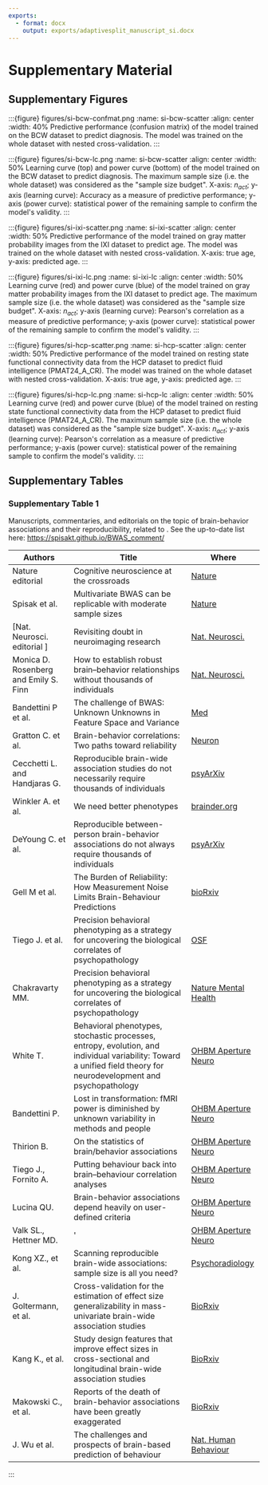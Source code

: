 ```yaml
---
exports:
  - format: docx
    output: exports/adaptivesplit_manuscript_si.docx
---
```

# Supplementary Material

## Supplementary Figures


:::{figure} figures/si-bcw-confmat.png
:name: si-bcw-scatter
:align: center
:width: 40%
Predictive performance (confusion matrix) of the model trained on the BCW dataset to predict diagnosis. The model was trained on the whole dataset with nested cross-validation.
:::

:::{figure} figures/si-bcw-lc.png
:name: si-bcw-scatter
:align: center
:width: 50%
Learning curve (top) and power curve (bottom) of the model trained on the BCW dataset to predict diagnosis. The maximum sample size (i.e. the whole dataset) was considered as the "sample size budget". X-axis: $n_{act}$; y-axis (learning curve): Accuracy as a measure of predictive performance; y-axis (power curve): statistical power of the remaining sample to confirm the model's validity.
:::

:::{figure} figures/si-ixi-scatter.png
:name: si-ixi-scatter
:align: center
:width: 50%
Predictive performance of the model trained on gray matter probability images from the IXI dataset to predict age. The model was trained on the whole dataset with nested cross-validation. X-axis: true age, y-axis: predicted age.
:::

:::{figure} figures/si-ixi-lc.png
:name: si-ixi-lc
:align: center
:width: 50%
Learning curve (red) and power curve (blue) of the model trained on gray matter probability images from the IXI dataset to predict age. The maximum sample size (i.e. the whole dataset) was considered as the "sample size budget". X-axis: $n_{act}$; y-axis (learning curve): Pearson's correlation as a measure of predictive performance; y-axis (power curve): statistical power of the remaining sample to confirm the model's validity.
:::

:::{figure} figures/si-hcp-scatter.png
:name: si-hcp-scatter
:align: center
:width: 50%
Predictive performance of the model trained on resting state functional connectivity data from the HCP dataset to predict fluid intelligence (PMAT24_A_CR). The model was trained on the whole dataset with nested cross-validation. X-axis: true age, y-axis: predicted age.
:::


:::{figure} figures/si-hcp-lc.png
:name: si-hcp-lc
:align: center
:width: 50%
Learning curve (red) and power curve (blue) of the model trained on resting state functional connectivity data from the HCP dataset to predict fluid intelligence (PMAT24_A_CR). The maximum sample size (i.e. the whole dataset) was considered as the "sample size budget". X-axis: $n_{act}$; y-axis (learning curve): Pearson's correlation as a measure of predictive performance; y-axis (power curve): statistical power of the remaining sample to confirm the model's validity.
:::

## Supplementary Tables

### Supplementary Table 1
Manuscripts, commentaries, and editorials on the topic of brain-behavior associations and their reproducibility, related to [](https://doi.org/10.1038/s41586-022-04492-9). See the up-to-date list here: https://spisakt.github.io/BWAS_comment/

| Authors                               | Title                                                                                                      | Where                                                                                                               |
|---------------------------------------|------------------------------------------------------------------------------------------------------------|---------------------------------------------------------------------------------------------------------------------|
| Nature editorial                 | Cognitive neuroscience at the crossroads                                                                  | [Nature](https://www.nature.com/articles/d41586-022-02283-w)      
|  Spisak et al.                      |      Multivariate BWAS can be replicable with moderate sample sizes | [Nature](https://doi.org/10.1038/s41586-023-05745-x) |
| [Nat. Neurosci. editorial ]         | Revisiting doubt in neuroimaging research                                                                  | [Nat. Neurosci.](https://doi.org/10.1038/s41593-022-01125-2)                                                |
| Monica D. Rosenberg and Emily S. Finn | How to establish robust brain–behavior relationships without thousands of individuals                      | [Nat. Neurosci.](https://doi.org/10.1038/s41593-022-01110-9)                                                |
| Bandettini P et al.                   | The challenge of BWAS: Unknown Unknowns in Feature Space and Variance                                      | [Med](http://www.thebrainblog.org/2022/07/04/the-challenge-of-bwas-unknown-unknowns-in-feature-space-and-variance/) |
| Gratton C. et al.                     | Brain-behavior correlations: Two paths toward reliability                                                  | [Neuron](https://doi.org/10.1016/j.neuron.2022.04.018)                                                |
| Cecchetti L. and Handjaras G.         | Reproducible brain-wide association studies do not necessarily require thousands of individuals     | [psyArXiv](10.31234/osf.io/c8xwe)                                                                              |
| Winkler A. et al.                     | We need better phenotypes                                                                                  | [brainder.org](https://brainder.org/2022/05/04/we-need-better-phenotypes/)                                          |
| DeYoung C. et al.                     | Reproducible between-person brain-behavior associations do not always require thousands of individuals                              | [psyArXiv](10.31234/osf.io/sfnmk)                                                                              |
| Gell M et al.                         | The Burden of Reliability: How Measurement Noise Limits Brain-Behaviour Predictions                        | [bioRxiv](https://doi.org/10.1101/2023.02.09.527898)                                             |
| Tiego J. et al.                       | Precision behavioral phenotyping as a strategy for uncovering the biological correlates of psychopathology | [OSF](10.31219/osf.io/geh6q)                                                                                        |
| Chakravarty MM.                       | Precision behavioral phenotyping as a strategy for uncovering the biological correlates of psychopathology | [Nature Mental Health](https://doi.org/10.1038/s44220-023-00057-5)            | 
| White T.                       | Behavioral phenotypes, stochastic processes, entropy, evolution, and individual variability: Toward a unified field theory for neurodevelopment and psychopathology | [OHBM Aperture Neuro](https://doi.org/10.52294/c900ce20-3ffd-4545-8c15-3ec532b2ee3b)            | 
| Bandettini P.                       | Lost in transformation: fMRI power is diminished by unknown variability in methods and people | [OHBM Aperture Neuro](10.52294/725139d7-0b8a-49dc-a81d-ba2ca64ff6d9)            | 
| Thirion B.                       | On the statistics of brain/behavior associations | [OHBM Aperture Neuro](10.52294/51f2e656-d4da-457e-851e-139131a68f14)           | 
| Tiego J., Fornito A.                     | Putting behaviour back into brain–behaviour correlation analyses | [OHBM Aperture Neuro](10.52294/2f9c5854-d10b-44ab-93fa-d485ef5b24f1)            | 
| Lucina QU.                     | Brain-behavior associations depend heavily on user-defined criteria | [OHBM Aperture Neuro](https://doi.org/10.52294/5ba14033-72bb-4915-81a3-fa221302818a) | 
| Valk SL., Hettner MD.                     |   ' | [OHBM Aperture Neuro](10.52294/de841a29-d684-4707-9042-5bbd3d764f84)            | 
| Kong XZ., et al.                   | Scanning reproducible brain-wide associations: sample size is all you need? | [Psychoradiology](https://doi.org/10.1093/psyrad/kkac010)            | 
| J. Goltermann, et al. | Cross-validation for the estimation of effect size generalizability in mass-univariate brain-wide association studies | [BioRxiv](https://doi.org/10.1101/2023.03.29.534696) | 
| Kang K., et al. | Study design features that improve effect sizes in cross-sectional and longitudinal brain-wide association studies | [BioRxiv](https://doi.org/10.1101/2023.05.29.542742) |
| Makowski C., et al. | Reports of the death of brain-behavior associations have been greatly exaggerated |[BioRxiv]( https://doi.org/10.1101/2023.06.16.545340) |
| J. Wu et al.  | The challenges and prospects of brain-based prediction of behaviour | [Nat. Human Behaviour](https://doi.org/10.1038/s41562-023-01670-1) | 

:::